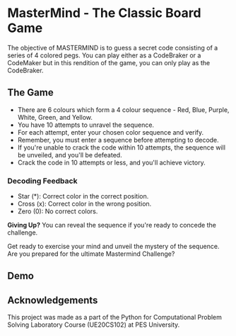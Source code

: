 # MasterMind - The Classic Board Game
The objective of MASTERMIND is to guess a secret code consisting of a series of 4 colored pegs. You can play either as a CodeBraker or a CodeMaker but in this rendition of the game, you can only play as the CodeBraker. 

## The Game

- There are 6 colours which form a 4 colour sequence - Red, Blue, Purple, White, Green, and Yellow.
- You have 10 attempts to unravel the sequence.
- For each attempt, enter your chosen color sequence and verify.
- Remember, you must enter a sequence before attempting to decode.
- If you're unable to crack the code within 10 attempts, the sequence will be unveiled, and you'll be defeated.
- Crack the code in 10 attempts or less, and you'll achieve victory.

### Decoding Feedback
- Star (*): Correct color in the correct position.
- Cross (x): Correct color in the wrong position.
- Zero (0): No correct colors.

__Giving Up?__ You can reveal the sequence if you're ready to concede the challenge.

Get ready to exercise your mind and unveil the mystery of the sequence. Are you prepared for the ultimate Mastermind Challenge?

## Demo

## Acknowledgements
This project was made as a part of the Python for Computational Problem Solving Laboratory Course (UE20CS102) at PES University.